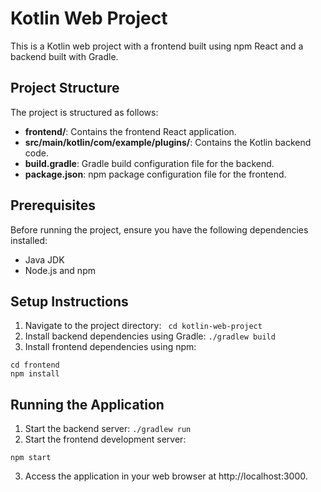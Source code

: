 # Kotlin Web Project

This is a Kotlin web project with a frontend built using npm React and a backend built with Gradle.

## Project Structure

The project is structured as follows:

- **frontend/**: Contains the frontend React application.
- **src/main/kotlin/com/example/plugins/**: Contains the Kotlin backend code.
- **build.gradle**: Gradle build configuration file for the backend.
- **package.json**: npm package configuration file for the frontend.

## Prerequisites

Before running the project, ensure you have the following dependencies installed:

- Java JDK
- Node.js and npm

## Setup Instructions

1. Navigate to the project directory:
``` cd kotlin-web-project```
2. Install backend dependencies using Gradle:
```./gradlew build```
3. Install frontend dependencies using npm:
```
cd frontend
npm install
```

## Running the Application
1. Start the backend server:
```./gradlew run```
2. Start the frontend development server:
```cd frontend
npm start
```
3. Access the application in your web browser at http://localhost:3000.

